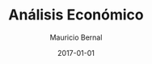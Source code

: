 ---
title: "Análisis Económico"
slug: "teoria-economica"
date: 2017-01-01
draft: false
featuredImage: /images/analisis-economico-blog-bernalmauricio.jpg
categories: ["Análisis Económico"]
keywords: ["", "","", ""]
author: "Mauricio Bernal"
menu:
  main:
    identifier: "blog"
    weight: 0 
    parent: ""
socialshare: true
---